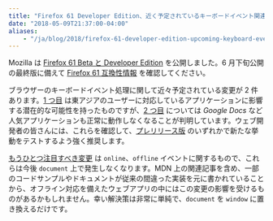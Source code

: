 ```yaml
---
title: "Firefox 61 Developer Edition、近く予定されているキーボードイベント関連の変更、正しいオフライン対応"
date: "2018-05-09T21:37:00-04:00"
aliases:
    - "/ja/blog/2018/firefox-61-developer-edition-upcoming-keyboard-event-changes-and/"
---
```

Mozilla は [Firefox 61 Beta と Developer Edition](https://www.mozilla.org/firefox/channel/desktop/) を公開しました。6 月下旬公開の最終版に備えて [Firefox 61 互換性情報](https://www.fxsitecompat.dev/ja/versions/61/) を確認してください。

ブラウザーのキーボードイベント処理に関して近々予定されている変更が 2 件あります。[1 つ目](https://www.fxsitecompat.dev/ja/docs/2018/keydown-and-keyup-events-will-soon-be-fired-during-ime-composition/) は東アジアのユーザーに対応しているアプリケーションに影響する潜在的な可能性を持ったものですが、[2 つ目](https://www.fxsitecompat.dev/ja/docs/2018/non-printable-keys-will-soon-stop-firing-keypress-event/) については *Google Docs* など人気アプリケーションも正常に動作しなくなることが判明しています。ウェブ開発者の皆さんには、これらを確認して、[プレリリース版](https://www.mozilla.org/firefox/channel/desktop/) のいずれかで新たな挙動をテストするよう強く推奨します。

[もうひとつ注目すべき変更](https://www.fxsitecompat.dev/ja/docs/2018/online-offline-events-are-no-longer-fired-on-document-and-document-body/) は `online`、`offline` イベントに関するもので、これらは今後 `document` 上で発生しなくなります。MDN 上の関連記事を含め、一部のコードサンプルやドキュメントが従来の間違った実装を元に書かれていることから、オフライン対応を備えたウェブアプリの中にはこの変更の影響を受けるものがあるかもしれません。幸い解決策は非常に単純で、`document` を `window` に置き換えるだけです。
